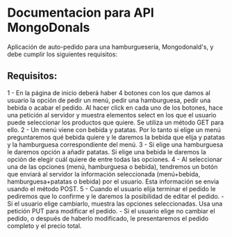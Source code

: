 # Documentacion para API MongoDonals

Aplicación de auto-pedido para una hamburguesería, Mongodonald's, y debe cumplir los siguientes requisitos:

## Requisitos:

1 - En la página de inicio deberá haber 4 botones con los que damos al usuario la opción de pedir un menú, pedir una hamburguesa, pedir una bebida o acabar el pedido. Al hacer click en cada uno de los botones, hace una petición al servidor y muestra elementos select en los que el usuario puede seleccionar los productos que
quiere. Se utiliza un método GET para ello.
2 - Un menú viene con bebida y patatas. Por lo tanto si elige un menú preguntaremos qué bebida quiere y le daremos la bebida que elija y patatas y la hamburguesa correspondiente del menú. 
3 - Si elige una hamburguesa le daremos opción a añadir patatas. Si elige una bebida le daremos la opción de elegir cuál quiere de entre todas las opciones.
4 - Al seleccionar una de las opciones (menú, hamburguesa o bebida), tendremos un botón que enviará al servidor la información seleccionada (menú+bebida, hamburguesa+patatas o bebida) por el usuario. Esta información se envia usando el método POST.
5 - Cuando el usuario elija terminar el pedido le pediremos que lo confirme y le daremos la posibilidad de editar el pedido. 
    - Si el usuario elige cambiarlo, muestra las opciones seleccionadas. Usa una petición PUT para modificar el pedido.
    - Si el usuario elige no cambiar el pedido, o después de haberlo modificado, le presentaremos el pedido completo y el precio total.